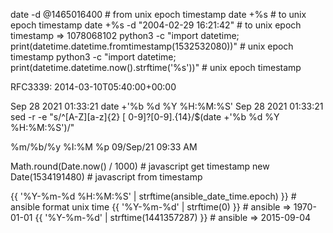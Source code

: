 date -d @1465016400 # from unix epoch timestamp
date +%s            # to unix epoch timestamp
date +%s -d "2004-02-29 16:21:42" # to unix epoch timestamp => 1078068102
python3 -c "import datetime; print(datetime.datetime.fromtimestamp(1532532080))" # unix epoch timestamp
python3 -c "import datetime; print(datetime.datetime.now().strftime('%s'))" # unix epoch timestamp

RFC3339: 2014-03-10T05:40:00+00:00

Sep 28 2021 01:33:21      date +'%b %d %Y %H:%M:%S'
Sep 28 2021 01:33:21      sed -r -e "s/^[A-Z][a-z]{2} [ 0-9]?[0-9].{14}/$(date +'%b %d %Y %H:%M:%S')/"

%m/%b/%y %I:%M %p    09/Sep/21 09:33 AM

Math.round(Date.now() / 1000) # javascript get  timestamp
new Date(1534191480)          # javascript from timestamp

{{ '%Y-%m-%d %H:%M:%S' | strftime(ansible_date_time.epoch) }} # ansible format unix time
{{ '%Y-%m-%d' | strftime(0) }}          # ansible => 1970-01-01
{{ '%Y-%m-%d' | strftime(1441357287) }} # ansible => 2015-09-04
